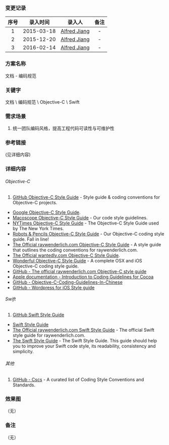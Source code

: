 ### 变更记录

| 序号 | 录入时间 | 录入人 | 备注 |
|:--------:|:--------:|:--------:|:--------:|
| 1 | 2015-03-18 | [Alfred Jiang](https://github.com/viktyz) | - |
| 2 | 2015-12-20 | [Alfred Jiang](https://github.com/viktyz) | - |
| 3 | 2016-02-14 | [Alfred Jiang](https://github.com/viktyz) | - |

### 方案名称

文档 - 编码规范

### 关键字

文档 \ 编码规范 \ Objective-C \ Swift

### 需求场景

1. 统一团队编码风格，提高工程代码可读性与可维护性

### 参考链接
(见详细内容)

### 详细内容

###### Objective-C

1. [GitHub Objective-C Style Guide](https://github.com/github/objective-c-style-guide) - Style guide & coding conventions for Objective-C projects.
* [Google Objective-C Style Guide](https://google.github.io/styleguide/objcguide.xml).
* [Macoscope Objective-C Style Guide](https://github.com/macoscope/objc-style-guide) - Our code style guidelines.
* [NYTimes Objective-C Style Guide](https://github.com/NYTimes/objective-c-style-guide) - The Objective-C Style Guide used by The New York Times.
* [Robots & Pencils Objective-C Style Guide](https://github.com/RobotsAndPencils/objective-c-style-guide) - Our Objective-C coding style guide. Fall in line!
* [The Official raywenderlich.com Objective-C Style Guide](https://github.com/raywenderlich/objective-c-style-guide) - A style guide that outlines the coding conventions for raywenderlich.com.
* [The Official wantedly.com Objective-C Style Guide](https://github.com/wantedly/objective-c-style-guide).
* [Wonderful Objective-C Style Guide](https://github.com/markeissler/wonderful-objective-c-style-guide) - A complete OSX and iOS Objective-C coding style guide.
* [GitHub - The official raywenderlich.com Objective-C style guide](https://github.com/raywenderlich/objective-c-style-guide)
* [Apple documentation - Introduction to Coding Guidelines for Cocoa](https://developer.apple.com/library/mac/documentation/Cocoa/Conceptual/CodingGuidelines/CodingGuidelines.html)
* [GitHub - Objective-C-Coding-Guidelines-In-Chinese](https://github.com/QianKaiLu/Objective-C-Coding-Guidelines-In-Chinese)
* [GitHub - Wordpress for iOS Style guide](https://github.com/wordpress-mobile/WordPress-iOS/wiki/WordPress-for-iOS-Objective-C-Style-Guide)

###### Swift

1. [GitHub Swift Style Guide](https://github.com/github/swift-style-guide)
* [Swift Style Guide](https://github.com/SlideShareInc/swift-style-guide)
* [The Official raywenderlich.com Swift Style Guide](https://github.com/raywenderlich/swift-style-guide) - The official Swift style guide for raywenderlich.com.
* [The Swift Style Guide](https://github.com/netguru/swift-style-guide) - The Swift Style Guide. This guide should help you to improve your Swift code style, its readability, consistency and simplicity.

###### 其他

1. [GitHub - Cscs](https://github.com/SalGnt/cscs) - A curated list of Coding Style Conventions and Standards.

### 效果图
（无）

### 备注
（无）